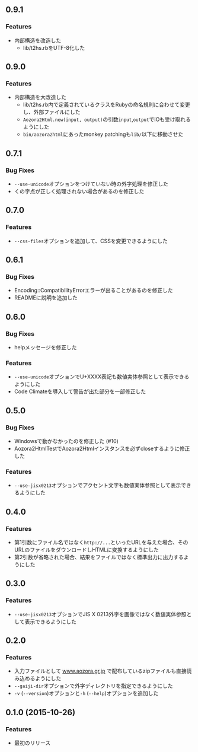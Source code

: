 <a name="0.9.1"></a>
## 0.9.1

### Features

* 内部構造を改造した
     * lib/t2hs.rbをUTF-8化した

<a name="0.9.0"></a>
## 0.9.0

### Features

* 内部構造を大改造した
     * lib/t2hs.rb内で定義されているクラスをRubyの命名規則に合わせて変更し、外部ファイルにした
     * `Aozora2Html.new(input, output)`の引数`input`,`output`でIOも受け取れるようにした
     * `bin/aozora2html`にあったmonkey patchingも`lib/`以下に移動させた

<a name="0.7.1"></a>
## 0.7.1

### Bug Fixes

* `--use-unicode`オプションをつけていない時の外字処理を修正した
* くの字点が正しく処理されない場合があるのを修正した

<a name="0.7.0"></a>
## 0.7.0

### Features

* `--css-files`オプションを追加して、CSSを変更できるようにした

<a name="0.6.1"></a>
## 0.6.1

### Bug Fixes

* Encoding::CompatibilityErrorエラーが出ることがあるのを修正した
* READMEに説明を追加した

<a name="0.6.0"></a>
## 0.6.0

### Bug Fixes

* helpメッセージを修正した

### Features

* `--use-unicode`オプションでU+XXXX表記も数値実体参照として表示できるようにした
* Code Climateを導入して警告が出た部分を一部修正した

<a name="0.5.0"></a>
## 0.5.0

### Bug Fixes

* Windowsで動かなかったのを修正した (#10)
* Aozora2HtmlTestでAozora2Htmlインスタンスを必ずcloseするように修正した

### Features

* `--use-jisx0213`オプションでアクセント文字も数値実体参照として表示できるようにした

<a name="0.4.0"></a>
## 0.4.0

### Features

* 第1引数にファイル名ではなく`http://...`といったURLを与えた場合、そのURLのファイルをダウンロードしHTMLに変換するようにした
* 第2引数が省略された場合、結果をファイルではなく標準出力に出力するようにした

<a name="0.3.0"></a>
## 0.3.0

### Features

* `--use-jisx0213`オプションでJIS X 0213外字を画像ではなく数値実体参照として表示できるようにした

<a name="0.2.0"></a>
## 0.2.0

### Features

* 入力ファイルとして www.aozora.gr.jp で配布しているzipファイルも直接読み込めるようにした
* `--gaiji-dir`オプションで外字ディレクトリを指定できるようにした
* `-v` (`--version`)オプションと`-h` (`--help`)オプションを追加した

<a name="0.1.0"></a>
## 0.1.0 (2015-10-26)

### Features

* 最初のリリース
